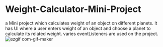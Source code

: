 # Weight-Calculator-Mini-Project
a Mini project which calculates weight of an object on different planets. It has UI where a user enters weight of an object and choose a planet to calculate its related weight.
varies eventListeners are used on the project.
![ezgif com-gif-maker](https://user-images.githubusercontent.com/91279474/162777550-e0859bdb-e527-46a4-890a-5bc189beb5fc.gif)
